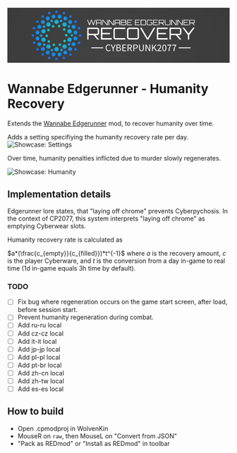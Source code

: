 <p align="center">
<img src="assets/banner.png" alt="Logo">

# Wannabe Edgerunner - Humanity Recovery

Extends the [Wannabe Edgerunner](https://www.nexusmods.com/cyberpunk2077/mods/5646) mod, to recover humanity over time.

Adds a setting specifiying the humanity recovery rate per day.
![Showcase: Settings](https://user-images.githubusercontent.com/19748542/200698305-f62bf78b-7ed4-42e4-816c-546dff08e8b8.png)

Over time, humanity penalties inflicted due to murder slowly regenerates.

![Showcase: Humanity](https://user-images.githubusercontent.com/19748542/200698707-8de548ec-3c52-48be-8ac0-5c7eb0e22ea6.png)

## Implementation details

Edgerunner lore states, that "laying off chrome" prevents Cyberpychosis. In the context of CP2077, this system interprets "laying off chrome" as emptying Cyberwear slots.

Humanity recovery rate is calculated as

$a*(\frac{c_{empty}}{c_{filled}})*t^{-1}$ where $a$ is the recovery amount, $c$ is the player Cyberware, and $t$ is the conversion from a day in-game to real time (1d in-game equals 3h time by default).

### TODO
- [ ] Fix bug where regeneration occurs on the game start screen, after load, before session start.
- [ ] Prevent humanity regeneration during combat.
- [ ] Add ru-ru local
- [ ] Add cz-cz local
- [ ] Add it-it local
- [ ] Add jp-jp local
- [ ] Add pl-pl local
- [ ] Add pt-br local
- [ ] Add zh-cn local
- [ ] Add zh-tw local
- [ ] Add es-es local

## How to build

- Open .cpmodproj in WolvenKin
- MouseR on `raw`, then MouseL on "Convert from JSON"
- "Pack as REDmod" or "Install as REDmod" in toolbar

